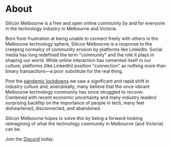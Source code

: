 # About

Silicon Melbourne is a free and open online community by and for everyone in the technology industry in Melbourne and Victoria.

Born from frustration at being unable to connect freely with others in the Melbourne technology sphere, Silicon Melbourne is a response to the creeping normalcy of community erosion by platforms like LinkedIn. Social media has long redefined the term "community" and the role it plays in shaping our world. While online interaction has cemented itself in our culture, platforms (like LinkedIn) position "connection" as nothing more than binary transactions—a poor substitute for the real thing.

Post the [pandemic lockdowns](https://en.wikipedia.org/wiki/COVID-19_pandemic_in_Victoria) we saw a significant and rapid shift in industry culture and, anecdotally, many believe that the once vibrant Melbourne technology community has since struggled to recover. Combined with recent economic uncertainty and many industry leaders' surprising backflip on the importance of people in tech, many feel disheartened, disconnected, and abandoned.

Silicon Melbourne hopes to solve this by being a forward-looking reimagining of what the technology community in Melbourne (and Victoria) can be.

Join the [Discord](https://silicon.melbourne/) today.
